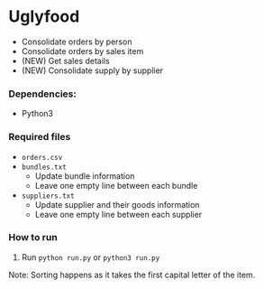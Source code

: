 # Uglyfood

- Consolidate orders by person
- Consolidate orders by sales item
- (NEW) Get sales details
- (NEW) Consolidate supply by supplier

### Dependencies: 
- Python3

### Required files
* `orders.csv`
* `bundles.txt` 
    - Update bundle information
    - Leave one empty line between each bundle
* `suppliers.txt`
    - Update supplier and their goods information
    - Leave one empty line between each supplier

### How to run
1. Run `python run.py` or `python3 run.py`


Note: Sorting happens as it takes the first capital letter of the item. 
